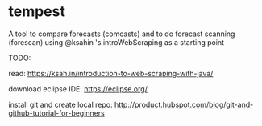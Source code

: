 # tempest
A tool to compare forecasts (comcasts) and to do forecast scanning (forescan)
using @ksahin 's introWebScraping as a starting point

TODO:

read: https://ksah.in/introduction-to-web-scraping-with-java/

download eclipse IDE: https://eclipse.org/

install git and create local repo: http://product.hubspot.com/blog/git-and-github-tutorial-for-beginners
